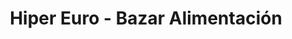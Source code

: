 ---
title: "Hiper Euro - Bazar Alimentación"
url: /madrid/hiper-euro-bazar-alimentacion/
shop: comodidad
---